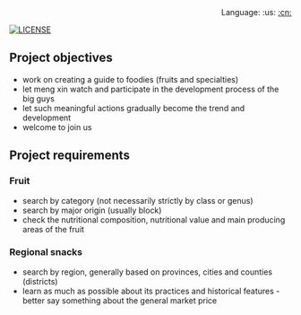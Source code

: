 <div align="right">
    Language: :us:
    <a title="Chinese" href="README.md">
    :cn:
    </a>
</div>

[![LICENSE](https://img.shields.io/badge/license-Anti%20996-blue.svg?style=flat-square)](/LICENSE)

## Project objectives

- work on creating a guide to foodies (fruits and specialties)
- let meng xin watch and participate in the development process of the big guys
- let such meaningful actions gradually become the trend and development
- welcome to join us

## Project requirements

### Fruit

- search by category (not necessarily strictly by class or genus)
- search by major origin (usually block)
- check the nutritional composition, nutritional value and main producing areas of the fruit

### Regional snacks

- search by region, generally based on provinces, cities and counties (districts)
- learn as much as possible about its practices and historical features
  -better say something about the general market price
